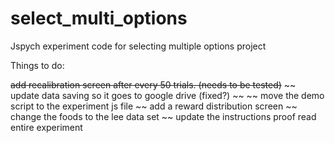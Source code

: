 # select_multi_options
Jspych experiment code for selecting multiple options project

Things to do:

~~add recalibration screen after every 50 trials.  (needs to be tested)~~ 
~~ update data saving so it goes to google drive (fixed?) ~~ 
~~ move the demo script to the experiment js file ~~
add a reward distribution screen
~~ change the foods to the lee data set ~~ 
update the instructions
proof read entire experiment

